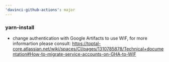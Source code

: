 ```yaml
---
'davinci-github-actions': major
---
```


### yarn-install

- change authentication with Google Artifacts to use WIF, for more informartion please consult: https://toptal-core.atlassian.net/wiki/spaces/CI/pages/1310785878/Technical+documentation#How-to-migrate-service-accounts-on-GHA-to-WIF
